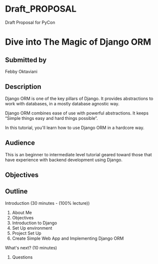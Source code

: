 # Draft_PROPOSAL
Draft Proposal for PyCon


# Dive into The Magic of Django ORM

## Submitted by

Febby Oktaviani

## Description

Django ORM is one of the key pillars of Django. It provides abstractions to work with databases, in a mostly database agnostic way.

Django ORM combines ease of use with powerful abstractions. It keeps “Simple things easy and hard things possible”.

In this tutorial, you'll learn how to use Django ORM in a hardcore way.

## Audience

This is an beginner to intermediate level tutorial geared toward those that have experience with backend development using Django.

## Objectives

  

## Outline

Introduction (30 minutes - (100% lecture))

1. About Me
2. Objectives
3. Introduction to Django
4. Set Up environment
5. Project Set Up
6. Create Simple Web App and Implementing Django ORM

What's next? (10 minutes)

1. Questions  
